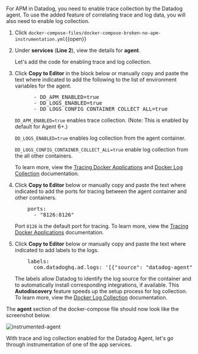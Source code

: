 For APM in Datadog, you need to enable trace collection by the Datadog agent. To use the added feature of correlating trace and log data, you will also need to enable log collection.

1. Click `docker-compose-files/docker-compose-broken-no-apm-instrumentation.yml`{{open}}
2. Under **services** (**Line 2**), view the details for **agent**. <p> Let's add the code for enabling trace and log collection.

3. Click **Copy to Editor** in the block below or manually copy and paste the text where indicated to add the following to the list of environment variables for the agent.

   <pre class="file" data-filename="docker-compose-files/docker-compose-broken-no-apm-instrumentation.yml" data-target="insert" data-marker="# add agent env variables">
         - DD_APM_ENABLED=true
         - DD_LOGS_ENABLED=true
         - DD_LOGS_CONFIG_CONTAINER_COLLECT_ALL=true</pre>

   `DD_APM_ENABLED=true` enables trace collection. (Note: This is enabled by default for Agent 6+.)

   `DD_LOGS_ENABLED=true` enables log collection from the agent container. <p> `DD_LOGS_CONFIG_CONTAINER_COLLECT_ALL=true` enable log collection from the all other containers.

   To learn more, view the <a href="https://docs.datadoghq.com/agent/docker/?tab=standard#optional-collection-agents" target="_blank">Tracing Docker Applications</a> and <a href="https://docs.datadoghq.com/agent/docker/log/?tab=dockercompose#one-step-install-to-collect-all-the-container-logs" target="_blank">Docker Log Collection</a> documentation.

4. Click **Copy to Editor** below or manually copy and paste the text where indicated to add the ports for tracing between the agent container and other containers.

   <pre class="file" data-filename="docker-compose-files/docker-compose-broken-no-apm-instrumentation.yml" data-target="insert" data-marker="# add agent trace port">
       ports:
         - "8126:8126"</pre>

   Port `8126` is the default port for tracing. To learn more, view the <a href="https://docs.datadoghq.com/agent/docker/apm/?tab=java#tracing-from-the-host" target="_blank">Tracing Docker Applications</a> documentation.

5. Click **Copy to Editor** below or manually copy and paste the text where indicated to add labels to the logs.

   <pre class="file" data-filename="docker-compose-files/docker-compose-broken-no-apm-instrumentation.yml" data-target="insert" data-marker="# add agent log labels">
       labels:
         com.datadoghq.ad.logs: '[{"source": "datadog-agent", "service": "agent"}]'</pre>

   The labels allow Datadog to identify the log source for the container and to automatically install corresponding integrations, if available. This **Autodiscovery** feature speeds up the setup process for log collection. To learn more, view the <a href="https://docs.datadoghq.com/agent/docker/log/?tab=dockercompose#activate-log-integrations" target="_blank">Docker Log Collection</a> documentation.

The **agent** section of the docker-compose file should now look like the screenshot below. <p> ![instrumented-agent](instrumentapp2/assets/instrumented-agent.png)

With trace and log collection enabled for the Datadog Agent, let's go through instrumentation of one of the app services.
